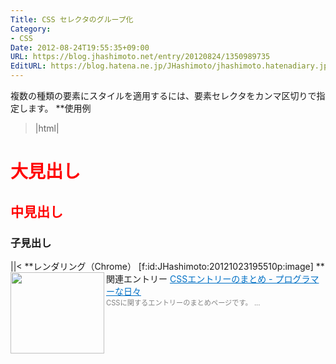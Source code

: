 ```yaml
---
Title: CSS セレクタのグループ化
Category:
- CSS
Date: 2012-08-24T19:55:35+09:00
URL: https://blog.jhashimoto.net/entry/20120824/1350989735
EditURL: https://blog.hatena.ne.jp/JHashimoto/jhashimoto.hatenadiary.jp/atom/entry/12921228815717255865
---
```


複数の種類の要素にスタイルを適用するには、要素セレクタをカンマ区切りで指定します。
**使用例
>|html|
<!DOCTYPE html>
<html lang="ja">
<head>
<title>Hello! CSS</title>
<meta charset="UTF-8">
<style>
h1, h2 {
    color:	red;
}
</style>
</head>
<body>
<h1>大見出し</h1>
<h2>中見出し</h2>
<h3>子見出し</h3>
</body>
</html>
||<
**レンダリング（Chrome）
[f:id:JHashimoto:20121023195510p:image]
**関連エントリー
<a href="http://d.hatena.ne.jp/JHashimoto/20121023/1350990421" target="_blank" rel="nofollow"><img class="alignleft" align="left" border="0" src="http://capture.heartrails.com/150x130/shadow?http://d.hatena.ne.jp/JHashimoto/20121023/1350990421" alt="" width="150" height="130" /></a><a style="color:#0070C5;" href="http://d.hatena.ne.jp/JHashimoto/20121023/1350990421" target="_blank" rel="nofollow">CSSエントリーのまとめ - プログラマーな日々</a><a href="http://b.hatena.ne.jp/entry/http://d.hatena.ne.jp/JHashimoto/20121023/1350990421" target="_blank"><img border="0" src="http://b.hatena.ne.jp/entry/image/http://d.hatena.ne.jp/JHashimoto/20121023/1350990421" alt="" /></a><br><span style="color: #808080;font-size: 80%;">CSSに関するエントリーのまとめページです。 ...</span><br style="clear:both;" />

